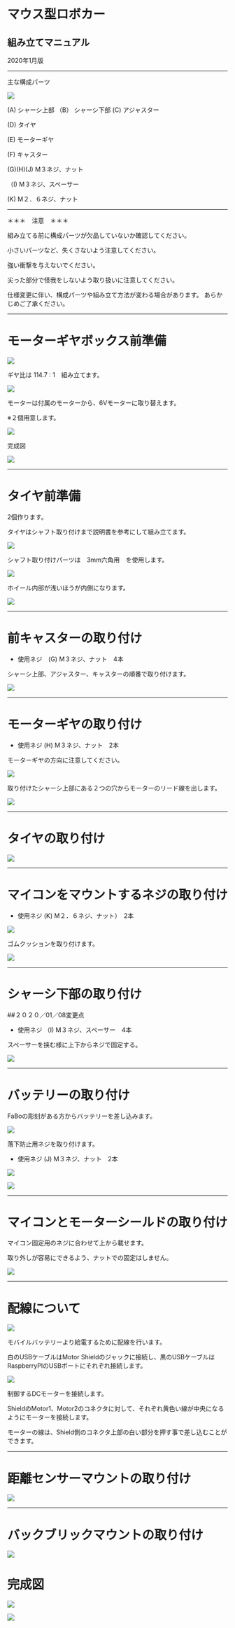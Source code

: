 # マウス型ロボカー

## 組み立てマニュアル

2020年1月版

<hr>

主な構成パーツ

![](./img/P01.jpg)

(A) シャーシ上部
（B） シャーシ下部
(C) アジャスター

(D) タイヤ

(E) モーターギヤ

(F) キャスター

(G)(H)(J) M３ネジ、ナット

（I) M３ネジ、スペーサー

(K) M２．６ネジ、ナット

<hr>

＊＊＊　注意　＊＊＊

組み立てる前に構成パーツが欠品していないか確認してください。

小さいパーツなど、失くさないよう注意してください。

強い衝撃を与えないでください。

尖った部分で怪我をしないよう取り扱いに注意してください。

仕様変更に伴い、構成パーツや組み立て方法が変わる場合があります。
あらかじめご了承ください。

<hr>

# モーターギヤボックス前準備

![](./img/type2_mouse01.jpg)

ギヤ比は 114.7 : 1　組み立てます。

![](./img/type2_mouse02.jpg)

モーターは付属のモーターから、6Vモーターに取り替えます。

※２個用意します。

![](https://github.com/FaBoPlatform/FaBo/blob/master/1202_hotdog/img/replace02.png)

完成図

![](./img/type2_mouse04.jpg)

<hr>

# タイヤ前準備

2個作ります。

タイヤはシャフト取り付けまで説明書を参考にして組み立てます。

![](./img/t1.png)

シャフト取り付けパーツは　3mm六角用　を使用します。

![](./img/t2.png)

ホイール内部が浅いほうが内側になります。

![](./img/type2_mouse03.jpg)

<hr>

# 前キャスターの取り付け

* 使用ネジ　(G) M３ネジ、ナット　4本

シャーシ上部、アジャスター、キャスターの順番で取り付けます。

![](./img/b2.png)

<hr>

# モーターギヤの取り付け

* 使用ネジ (H) M３ネジ、ナット　2本

モーターギヤの方向に注意してください。

![](./img/b3.png)

取り付けたシャーシ上部にある２つの穴からモーターのリード線を出します。

![](./img/d1.jpg)

<hr>

# タイヤの取り付け

![](./img/b5.png)

<hr>

# マイコンをマウントするネジの取り付け

* 使用ネジ (K) M２．６ネジ、ナット）　2本

![](./img/b4.png)

ゴムクッションを取り付けます。

![](./img/b6.png)

<hr>

# シャーシ下部の取り付け　
##２０２０／01／08変更点

* 使用ネジ （I) M３ネジ、スペーサー　4本

スペーサーを挟む様に上下からネジで固定する。

![](./img/p07.jpg)

<hr>

# バッテリーの取り付け

FaBoの彫刻がある方からバッテリーを差し込みます。

![](./img/b8a.png)

落下防止用ネジを取り付けます。

* 使用ネジ (J) M３ネジ、ナット　2本

![](./img/b9.png)

![](./img/b10.png)

<hr>

# マイコンとモーターシールドの取り付け

マイコン固定用のネジに合わせて上から載せます。

取り外しが容易にできるよう、ナットでの固定はしません。

![](./img/b12.png)

<hr>

# 配線について

![](./img/h1.png)

モバイルバッテリーより給電するために配線を行います。

白のUSBケーブルはMotor Shieldのジャックに接続し、黒のUSBケーブルはRaspberryPIのUSBポートにそれぞれ接続します。

![](./img/h2.png)

制御するDCモーターを接続します。

ShieldのMotor1、Motor2のコネクタに対して、それぞれ黄色い線が中央になるようにモーターを接続します。

モーターの線は、Shield側のコネクタ上部の白い部分を押す事で差し込むことができます。

<hr>

# 距離センサーマウントの取り付け

![](./img/b13.png)

<hr>

# バックブリックマウントの取り付け

![](./img/b14.png)


# 完成図

![](./img/b00a.png)

![](./img/b00b.png)
